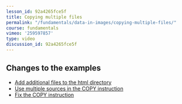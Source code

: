 ```yaml
---
lesson_id: 92a4265fce5f
title: Copying multiple files
permalink: "/fundamentals/data-in-images/copying-multiple-files/"
course: fundamentals
vimeo: '259597857'
type: video
discussion_id: 92a4265fce5f
---
```


## Changes to the examples
* [Add additional files to the html directory](https://github.com/learndocker/docker_examples/commit/d6debe4)
* [Use multiple sources in the COPY instruction](https://github.com/learndocker/docker_examples/commit/2546698)
* [Fix the COPY instruction](https://github.com/learndocker/docker_examples/commit/272d4f1)

